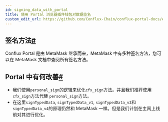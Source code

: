 ```yaml
---
id: signing_data_with_portal
title: 使用 Portal 浏览器插件钱包对数据签名
custom_edit_url: https://github.com/Conflux-Chain/conflux-portal-docs/edit/master/docs/cn/portal/API_Reference/Signing_Data.md
---
```

## 签名方法[#](https://developer.conflux-chain.org/docs/introduction/en/conflux_overview/#history-of-the-signing-methods)

Conflux Portal 是由 MetaMask 继承而来，MetaMask 中有多种签名方法，您可以在 MetaMask 文档中查阅所有签名方法。

## Portal 中有何改善[#](https://developer.conflux-chain.org/docs/introduction/en/conflux_overview/#what-changed-in-confluxportal)

* 我们使用`personal_sign`的逻辑来优化`cfx_sign`方法。并且我们推荐使用 `cfx_sign`方法代替 `personal_sign`方法。
* 在这里`signTypedData`, `signTypedData_v1`, `signTypedData_v3`和`signTypedData_v4`的原理仍然和 MetaMask 一样。但是我们计划在主网上线前对其进行优化。

 
